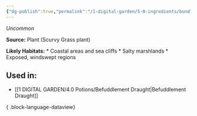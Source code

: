 ```yaml
---
{"dg-publish":true,"permalink":"/1-digital-garden/5-0-ingredients/bundle-of-scurvy-grass/","tags":["ingredient","uncommon"]}
---
```


*Uncommon*

**Source:** Plant (Scurvy Grass plant)

**Likely Habitats:** * Coastal areas and sea cliffs * Salty marshlands * Exposed, windswept regions

## Used in:

- [[1 DIGITAL GARDEN/4.0 Potions/Befuddlement Draught\|Befuddlement Draught]]

{ .block-language-dataview}

